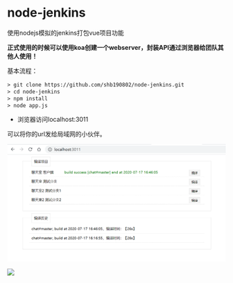 # node-jenkins
使用nodejs模拟的jenkins打包vue项目功能

**正式使用的时候可以使用koa创建一个webserver，封装API通过浏览器给团队其他人使用！**

基本流程：
```shell
> git clone https://github.com/shb190802/node-jenkins.git
> cd node-jenkins
> npm install
> node app.js
```

* 浏览器访问localhost:3011



可以将你的url发给局域网的小伙伴。



![](./static/images/1.png)


![](http://suohb.com/images/jenkins.png)

